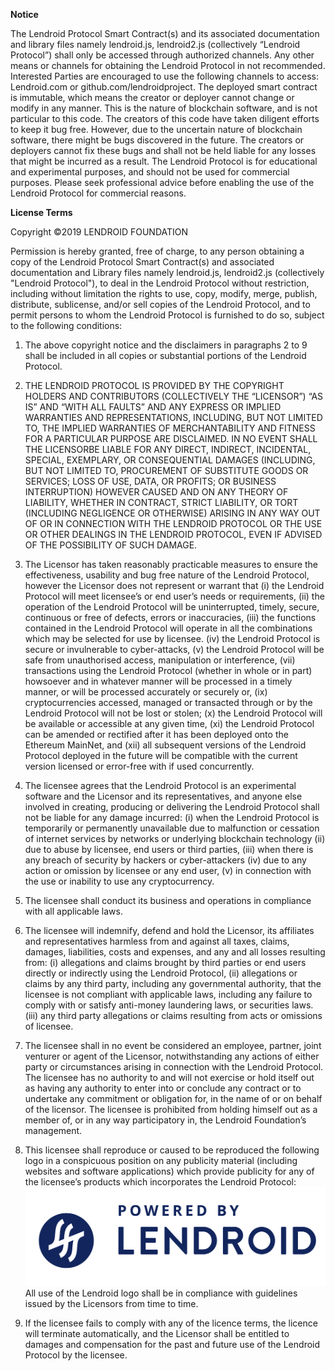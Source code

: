 <b>Notice</b>

The Lendroid Protocol Smart Contract(s) and its associated documentation and library files
namely lendroid.js, lendroid2.js (collectively “Lendroid Protocol”) shall only be accessed
through authorized channels. Any other means or channels for obtaining the Lendroid
Protocol in not recommended. Interested Parties are encouraged to use the following
channels to access: Lendroid.com or github.com/lendroidproject.
The deployed smart contract is immutable, which means the creator or deployer cannot
change or modify in any manner. This is the nature of blockchain software, and is not
particular to this code.
The creators of this code have taken diligent efforts to keep it bug free. However, due to the
uncertain nature of blockchain software, there might be bugs discovered in the future. The
creators or deployers cannot fix these bugs and shall not be held liable for any losses that
might be incurred as a result.
The Lendroid Protocol is for educational and experimental purposes, and should not be used
for commercial purposes. Please seek professional advice before enabling the use of the
Lendroid Protocol for commercial reasons.


<b>License Terms</b>

Copyright ©2019 LENDROID FOUNDATION

Permission is hereby granted, free of charge, to any person obtaining a copy of the Lendroid
Protocol Smart Contract(s) and associated documentation and Library files namely lendroid.js,
lendroid2.js (collectively &quot;Lendroid Protocol&quot;), to deal in the Lendroid Protocol without
restriction, including without limitation the rights to use, copy, modify, merge, publish, distribute,
sublicense, and/or sell copies of the Lendroid Protocol, and to permit persons to whom the
Lendroid Protocol is furnished to do so, subject to the following conditions:
1. The above copyright notice and the disclaimers in paragraphs 2 to 9 shall be included in
all copies or substantial portions of the Lendroid Protocol.
2. THE LENDROID PROTOCOL IS PROVIDED BY THE COPYRIGHT HOLDERS AND
CONTRIBUTORS (COLLECTIVELY THE “LICENSOR”) “AS IS” AND “WITH ALL
FAULTS” AND ANY EXPRESS OR IMPLIED WARRANTIES AND
REPRESENTATIONS, INCLUDING, BUT NOT LIMITED TO, THE IMPLIED
WARRANTIES OF MERCHANTABILITY AND FITNESS FOR A PARTICULAR
PURPOSE ARE DISCLAIMED. IN NO EVENT SHALL THE LICENSORBE LIABLE FOR
ANY DIRECT, INDIRECT, INCIDENTAL, SPECIAL, EXEMPLARY, OR
CONSEQUENTIAL DAMAGES (INCLUDING, BUT NOT LIMITED TO, PROCUREMENT
OF SUBSTITUTE GOODS OR SERVICES; LOSS OF USE, DATA, OR PROFITS; OR
BUSINESS INTERRUPTION) HOWEVER CAUSED AND ON ANY THEORY OF
LIABILITY, WHETHER IN CONTRACT, STRICT LIABILITY, OR TORT (INCLUDING
NEGLIGENCE OR OTHERWISE) ARISING IN ANY WAY OUT OF OR IN
CONNECTION WITH THE LENDROID PROTOCOL OR THE USE OR OTHER
DEALINGS IN THE LENDROID PROTOCOL, EVEN IF ADVISED OF THE POSSIBILITY
OF SUCH DAMAGE.

3. The Licensor has taken reasonably practicable measures to ensure the
effectiveness, usability and bug free nature of the Lendroid Protocol, however the
Licensor does not represent or warrant that (i) the Lendroid Protocol will meet
licensee’s or end user’s needs or requirements, (ii) the operation of the Lendroid
Protocol will be uninterrupted, timely, secure, continuous or free of defects, errors or
inaccuracies, (iii) the functions contained in the Lendroid Protocol will operate in all
the combinations which may be selected for use by licensee. (iv) the Lendroid
Protocol is secure or invulnerable to cyber-attacks, (v) the Lendroid Protocol will be
safe from unauthorised access, manipulation or interference, (vii) transactions using
the Lendroid Protocol (whether in whole or in part) howsoever and in whatever
manner will be processed in a timely manner, or will be processed accurately or
securely or, (ix) cryptocurrencies accessed, managed or transacted through or by the
Lendroid Protocol will not be lost or stolen; (x) the Lendroid Protocol will be available
or accessible at any given time, (xi) the Lendroid Protocol can be amended or
rectified after it has been deployed onto the Ethereum MainNet, and (xii) all
subsequent versions of the Lendroid Protocol deployed in the future will be
compatible with the current version licensed or error-free with if used concurrently.
4. The licensee agrees that the Lendroid Protocol is an experimental software and the
Licensor and its representatives, and anyone else involved in creating, producing or
delivering the Lendroid Protocol shall not be liable for any damage incurred: (i) when
the Lendroid Protocol is temporarily or permanently unavailable due to malfunction or
cessation of internet services by networks or underlying blockchain technology (ii)
due to abuse by licensee, end users or third parties, (iii) when there is any breach of
security by hackers or cyber-attackers (iv) due to any action or omission by licensee
or any end user, (v) in connection with the use or inability to use any cryptocurrency.

5. The licensee shall conduct its business and operations in compliance with all
applicable laws.
6. The licensee will indemnify, defend and hold the Licensor, its affiliates and
representatives harmless from and against all taxes, claims, damages, liabilities,
costs and expenses, and any and all losses resulting from: (i) allegations and claims
brought by third parties or end users directly or indirectly using the Lendroid Protocol,
(ii) allegations or claims by any third party, including any governmental authority, that
the licensee is not compliant with applicable laws, including any failure to comply with
or satisfy anti-money laundering laws, or securities laws. (iii) any third party
allegations or claims resulting from acts or omissions of licensee.
7. The licensee shall in no event be considered an employee, partner, joint venturer or
agent of the Licensor, notwithstanding any actions of either party or circumstances
arising in connection with the Lendroid Protocol. The licensee has no authority to and
will not exercise or hold itself out as having any authority to enter into or conclude
any contract or to undertake any commitment or obligation for, in the name of or on
behalf of the licensor. The licensee is prohibited from holding himself out as a
member of, or in any way participatory in, the Lendroid Foundation’s management.
8. This licensee shall reproduce or caused to be reproduced the following logo in a
conspicuous position on any publicity material (including websites and software
applications) which provide publicity for any of the licensee’s products which
incorporates the Lendroid Protocol:
![Powered by Lendroid Logo](images/powered-by-lendroid.jpg)
All use of the Lendroid logo shall be in compliance with guidelines issued by the
Licensors from time to time.
9. If the licensee fails to comply with any of the licence terms, the licence will
terminate automatically, and the Licensor shall be entitled to damages and
compensation for the past and future use of the Lendroid Protocol by the licensee.

